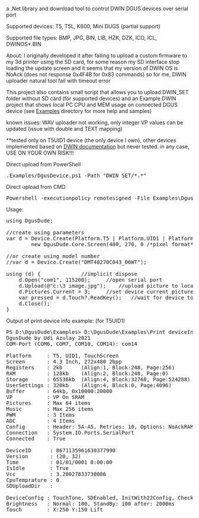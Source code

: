 ﻿a .Net library and download tool to control DWIN DGUS devices over serial port

Supported devices: T5, T5L, K600, Mini DUGS (partial support)

Supported file types: BMP, JPG, BIN, LIB, HZK, DZK, ICO, ICL, DWINOS*.BIN

About:
I originally developed it after failing to upload a custom firmware to my 3d printer using the SD card,
for some reason my SD interface stop loading the update screen and
it seems that my version of DWIN OS is NoAck (does not response 0x4F4B for 0x83 commands)
so for me, DWIN uploader natural tool fail with timeout error

This project also contains small script that allows you to upload DWIN_SET folder without SD card  (for supported devices)
and an Example DWIN project that shows local PC CPU and MEM usage on connected DGUS device 
	(see <a href="Examples">Examples</a> directory for more help and samples)

known issues:
WAV uploader not working, only integer VP values can be updated (issue with double and TEXT mapping)

**tested only on T5UID1 device (the only device I own), 
other devices implemented based on <a target="_blank" href="http://www.dwin.com.cn/service/en/file/id/13">DWIN documentation</a> but never tested.
in any case, USE ON YOUR OWN RISK!!!

Direct upload from PowerShell
<pre>.Examples/DgusDevice.ps1 -Path "DWIN_SET/*.*"</pre>

Direct upload from CMD
<pre>Powershell -executionpolicy remotesigned -File Examples\DgusDevice.ps1 -Path "DWIN_SET/*.*"</pre>

Usage:
<pre>
using DgusDude;

//create using parameters
var d = Device.Create(Platform.T5 | Platform.UID1 | Platform.TouchScreen, 
		new DgusDude.Core.Screen(480, 270, 0 /*pixel format*/, 4.3), null /*custom flash size*/);
	
//or create using model number
//var d = Device.Create("DMT48270C043_06WT");

using (d) {				//implicit dispose
	d.Open("com1", 115200);		//open serial port
	d.Upload(@"c:\3 image.jpg");	//upload picture to location 3
	d.Pictures.Current = 3;		//set device current picture
	var pressed = d.Touch?.ReadKey();	//wait for device touch screen button press
	d.Close();
}
</pre>

Output of print device info example: (for T5UID1)
<pre>
PS D:\DgusDude\Examples> D:\DgusDude\Examples\Print deviceInfo.ps1
DgusDude by Udi Azulay 2021
COM-Port (COM6, COM7, COM10, COM14): com14

Platform     : T5, UID1, TouchScreen
Screen       : 4.3 Inch, 272x480 2bpp
Registers    : 2kb      (Align:1, Block:248, Page:256)
RAM          : 128kb    (Align:2, Block:248, Page:0)
Storage      : 65536kb  (Align:4, Block:32768, Page:524288)
UserSettings : 320kb    (Align:4, Block:0, Page:4096)
Buffer       : 64kb, 0x10000:20000
VP           : VP On SRAM
Pictures     : Max 64 items
Music        : Max 256 items
PWM          : 3 Items
ADC          : 4 Items
Config       : Header: 5A-A5, Retries: 10, Options: NoAckRAM
Connection   : System.IO.Ports.SerialPort
Connected    : True

DeviceID      : 8671135961630377990
Version       : (20, 32)
Time          : 01/01/0001 0:00:00
IsIdle        : True
Vcc           : 3.28027833730086  
CpuTemprature : 0
SDUploadDir   :

DeviceConfig : TouchTone, SDEnabled, InitWith22Config, CheckCRC, Touch Mode: 7 Sensitivity: 20
Brightness   : Normal: 100, StandBy: 100 after: 2000ms
Touch        : X:250 Y:150 Lift
</pre>
